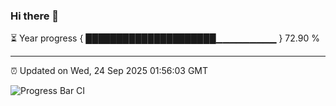 ### Hi there 👋

⏳ Year progress { █████████████████████▁▁▁▁▁▁▁▁▁ } 72.90 %

---

⏰ Updated on Wed, 24 Sep 2025 01:56:03 GMT

![Progress Bar CI](https://github.com/DhruviPatel157/GitHub-Actions-Demo/workflows/Progress%20Bar%20CI/badge.svg)
